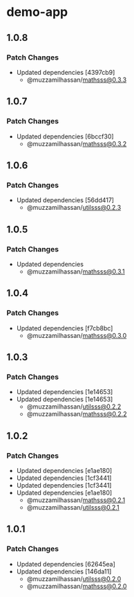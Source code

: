 # demo-app

## 1.0.8

### Patch Changes

- Updated dependencies [4397cb9]
  - @muzzamilhassan/mathsss@0.3.3

## 1.0.7

### Patch Changes

- Updated dependencies [6bccf30]
  - @muzzamilhassan/mathsss@0.3.2

## 1.0.6

### Patch Changes

- Updated dependencies [56dd417]
  - @muzzamilhassan/utilsss@0.2.3

## 1.0.5

### Patch Changes

- Updated dependencies
  - @muzzamilhassan/mathsss@0.3.1

## 1.0.4

### Patch Changes

- Updated dependencies [f7cb8bc]
  - @muzzamilhassan/mathsss@0.3.0

## 1.0.3

### Patch Changes

- Updated dependencies [1e14653]
- Updated dependencies [1e14653]
  - @muzzamilhassan/utilsss@0.2.2
  - @muzzamilhassan/mathsss@0.2.2

## 1.0.2

### Patch Changes

- Updated dependencies [e1ae180]
- Updated dependencies [1cf3441]
- Updated dependencies [1cf3441]
- Updated dependencies [e1ae180]
  - @muzzamilhassan/mathsss@0.2.1
  - @muzzamilhassan/utilsss@0.2.1

## 1.0.1

### Patch Changes

- Updated dependencies [62645ea]
- Updated dependencies [146da11]
  - @muzzamilhassan/utilsss@0.2.0
  - @muzzamilhassan/mathsss@0.2.0
